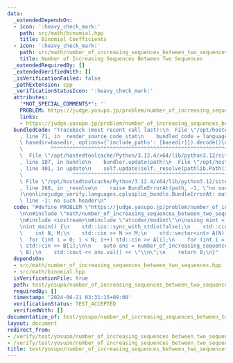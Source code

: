 ```yaml
---
data:
  _extendedDependsOn:
  - icon: ':heavy_check_mark:'
    path: src/math/binomial.hpp
    title: Binomial Coefficients
  - icon: ':heavy_check_mark:'
    path: src/math/number_of_increasing_sequences_between_two_sequences.hpp
    title: Number of Increasing Sequences Between Two Sequences
  _extendedRequiredBy: []
  _extendedVerifiedWith: []
  _isVerificationFailed: false
  _pathExtension: cpp
  _verificationStatusIcon: ':heavy_check_mark:'
  attributes:
    '*NOT_SPECIAL_COMMENTS*': ''
    PROBLEM: https://judge.yosupo.jp/problem/number_of_increasing_sequences_between_two_sequences
    links:
    - https://judge.yosupo.jp/problem/number_of_increasing_sequences_between_two_sequences
  bundledCode: "Traceback (most recent call last):\n  File \"/opt/hostedtoolcache/Python/3.12.4/x64/lib/python3.12/site-packages/onlinejudge_verify/documentation/build.py\"\
    , line 71, in _render_source_code_stat\n    bundled_code = language.bundle(stat.path,\
    \ basedir=basedir, options={'include_paths': [basedir]}).decode()\n          \
    \         ^^^^^^^^^^^^^^^^^^^^^^^^^^^^^^^^^^^^^^^^^^^^^^^^^^^^^^^^^^^^^^^^^^^^^^^^^^^^^^^^^\n\
    \  File \"/opt/hostedtoolcache/Python/3.12.4/x64/lib/python3.12/site-packages/onlinejudge_verify/languages/cplusplus.py\"\
    , line 187, in bundle\n    bundler.update(path)\n  File \"/opt/hostedtoolcache/Python/3.12.4/x64/lib/python3.12/site-packages/onlinejudge_verify/languages/cplusplus_bundle.py\"\
    , line 401, in update\n    self.update(self._resolve(pathlib.Path(included), included_from=path))\n\
    \                ^^^^^^^^^^^^^^^^^^^^^^^^^^^^^^^^^^^^^^^^^^^^^^^^^^^^^^^^^\n \
    \ File \"/opt/hostedtoolcache/Python/3.12.4/x64/lib/python3.12/site-packages/onlinejudge_verify/languages/cplusplus_bundle.py\"\
    , line 260, in _resolve\n    raise BundleErrorAt(path, -1, \"no such header\"\
    )\nonlinejudge_verify.languages.cplusplus_bundle.BundleErrorAt: math/number_of_increasing_sequences_between_two_sequences.hpp:\
    \ line -1: no such header\n"
  code: "#define PROBLEM \"https://judge.yosupo.jp/problem/number_of_increasing_sequences_between_two_sequences\"\
    \n\n#include \"math/number_of_increasing_sequences_between_two_sequences.hpp\"\
    \n#include <iostream>\n#include \"atcoder/modint\"\n\nusing mint = atcoder::modint998244353;\n\
    \nint main() {\n    std::ios::sync_with_stdio(false);\n    std::cin.tie(nullptr);\n\
    \    int N, M;\n    std::cin >> N >> M;\n    std::vector<int> A(N), B(N);\n  \
    \  for (int i = 0; i < N; i++) std::cin >> A[i];\n    for (int i = 0; i < N; i++)\
    \ std::cin >> B[i];\n\n    auto ans = number_of_increasing_sequences_between_two_sequences<mint>(A,\
    \ B);\n    std::cout << ans.val() << \"\\n\";\n    return 0;\n}"
  dependsOn:
  - src/math/number_of_increasing_sequences_between_two_sequences.hpp
  - src/math/binomial.hpp
  isVerificationFile: true
  path: test/yosupo/number_of_increasing_sequences_between_two_sequences.test.cpp
  requiredBy: []
  timestamp: '2024-06-21 03:31:15+09:00'
  verificationStatus: TEST_ACCEPTED
  verifiedWith: []
documentation_of: test/yosupo/number_of_increasing_sequences_between_two_sequences.test.cpp
layout: document
redirect_from:
- /verify/test/yosupo/number_of_increasing_sequences_between_two_sequences.test.cpp
- /verify/test/yosupo/number_of_increasing_sequences_between_two_sequences.test.cpp.html
title: test/yosupo/number_of_increasing_sequences_between_two_sequences.test.cpp
---
```

